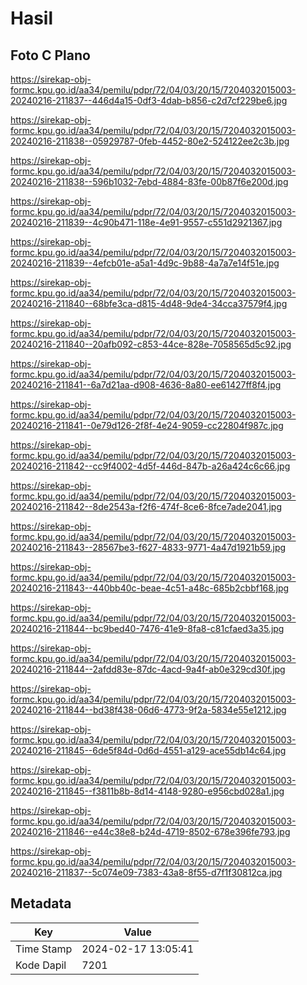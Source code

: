 # Hasil

## Foto C Plano

https://sirekap-obj-formc.kpu.go.id/aa34/pemilu/pdpr/72/04/03/20/15/7204032015003-20240216-211837--446d4a15-0df3-4dab-b856-c2d7cf229be6.jpg

https://sirekap-obj-formc.kpu.go.id/aa34/pemilu/pdpr/72/04/03/20/15/7204032015003-20240216-211838--05929787-0feb-4452-80e2-524122ee2c3b.jpg

https://sirekap-obj-formc.kpu.go.id/aa34/pemilu/pdpr/72/04/03/20/15/7204032015003-20240216-211838--596b1032-7ebd-4884-83fe-00b87f6e200d.jpg

https://sirekap-obj-formc.kpu.go.id/aa34/pemilu/pdpr/72/04/03/20/15/7204032015003-20240216-211839--4c90b471-118e-4e91-9557-c551d2921367.jpg

https://sirekap-obj-formc.kpu.go.id/aa34/pemilu/pdpr/72/04/03/20/15/7204032015003-20240216-211839--4efcb01e-a5a1-4d9c-9b88-4a7a7e14f51e.jpg

https://sirekap-obj-formc.kpu.go.id/aa34/pemilu/pdpr/72/04/03/20/15/7204032015003-20240216-211840--68bfe3ca-d815-4d48-9de4-34cca37579f4.jpg

https://sirekap-obj-formc.kpu.go.id/aa34/pemilu/pdpr/72/04/03/20/15/7204032015003-20240216-211840--20afb092-c853-44ce-828e-7058565d5c92.jpg

https://sirekap-obj-formc.kpu.go.id/aa34/pemilu/pdpr/72/04/03/20/15/7204032015003-20240216-211841--6a7d21aa-d908-4636-8a80-ee61427ff8f4.jpg

https://sirekap-obj-formc.kpu.go.id/aa34/pemilu/pdpr/72/04/03/20/15/7204032015003-20240216-211841--0e79d126-2f8f-4e24-9059-cc22804f987c.jpg

https://sirekap-obj-formc.kpu.go.id/aa34/pemilu/pdpr/72/04/03/20/15/7204032015003-20240216-211842--cc9f4002-4d5f-446d-847b-a26a424c6c66.jpg

https://sirekap-obj-formc.kpu.go.id/aa34/pemilu/pdpr/72/04/03/20/15/7204032015003-20240216-211842--8de2543a-f2f6-474f-8ce6-8fce7ade2041.jpg

https://sirekap-obj-formc.kpu.go.id/aa34/pemilu/pdpr/72/04/03/20/15/7204032015003-20240216-211843--28567be3-f627-4833-9771-4a47d1921b59.jpg

https://sirekap-obj-formc.kpu.go.id/aa34/pemilu/pdpr/72/04/03/20/15/7204032015003-20240216-211843--440bb40c-beae-4c51-a48c-685b2cbbf168.jpg

https://sirekap-obj-formc.kpu.go.id/aa34/pemilu/pdpr/72/04/03/20/15/7204032015003-20240216-211844--bc9bed40-7476-41e9-8fa8-c81cfaed3a35.jpg

https://sirekap-obj-formc.kpu.go.id/aa34/pemilu/pdpr/72/04/03/20/15/7204032015003-20240216-211844--2afdd83e-87dc-4acd-9a4f-ab0e329cd30f.jpg

https://sirekap-obj-formc.kpu.go.id/aa34/pemilu/pdpr/72/04/03/20/15/7204032015003-20240216-211844--bd38f438-06d6-4773-9f2a-5834e55e1212.jpg

https://sirekap-obj-formc.kpu.go.id/aa34/pemilu/pdpr/72/04/03/20/15/7204032015003-20240216-211845--6de5f84d-0d6d-4551-a129-ace55db14c64.jpg

https://sirekap-obj-formc.kpu.go.id/aa34/pemilu/pdpr/72/04/03/20/15/7204032015003-20240216-211845--f3811b8b-8d14-4148-9280-e956cbd028a1.jpg

https://sirekap-obj-formc.kpu.go.id/aa34/pemilu/pdpr/72/04/03/20/15/7204032015003-20240216-211846--e44c38e8-b24d-4719-8502-678e396fe793.jpg

https://sirekap-obj-formc.kpu.go.id/aa34/pemilu/pdpr/72/04/03/20/15/7204032015003-20240216-211837--5c074e09-7383-43a8-8f55-d7f1f30812ca.jpg


## Metadata

| Key        | Value               |
| ---------- | ------------------- |
| Time Stamp | 2024-02-17 13:05:41 |
| Kode Dapil | 7201                |




